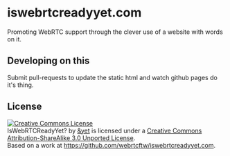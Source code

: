 # iswebrtcreadyyet.com

Promoting WebRTC support through the clever use of a website with words on it.

## Developing on this

Submit pull-requests to update the static html and watch github pages do it's thing.

## License

<a rel="license" href="http://creativecommons.org/licenses/by-sa/3.0/deed.en_US"><img alt="Creative Commons License" style="border-width:0" src="http://i.creativecommons.org/l/by-sa/3.0/88x31.png" /></a><br /><span xmlns:dct="http://purl.org/dc/terms/" property="dct:title">IsWebRTCReadyYet?</span> by <a xmlns:cc="http://creativecommons.org/ns#" href="http://iswebrtcreadyyet.com" property="cc:attributionName" rel="cc:attributionURL">&yet</a> is licensed under a <a rel="license" href="http://creativecommons.org/licenses/by-sa/3.0/deed.en_US">Creative Commons Attribution-ShareAlike 3.0 Unported License</a>.<br />Based on a work at <a xmlns:dct="http://purl.org/dc/terms/" href="https://github.com/webrtcftw/iswebrtcreadyyet.com" rel="dct:source">https://github.com/webrtcftw/iswebrtcreadyyet.com</a>.
